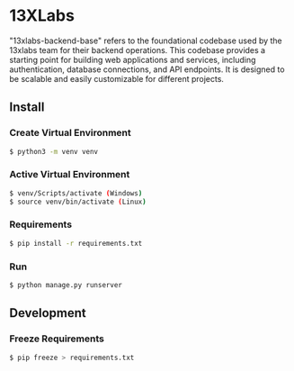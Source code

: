 # 13XLabs

"13xlabs-backend-base" refers to the foundational codebase used by the 13xlabs team for their backend operations. This codebase provides a starting point for building web applications and services, including authentication, database connections, and API endpoints. It is designed to be scalable and easily customizable for different projects.

## Install

### Create Virtual Environment
```bash
$ python3 -m venv venv
```

### Active Virtual Environment
```bash
$ venv/Scripts/activate (Windows)
$ source venv/bin/activate (Linux)
```

### Requirements
```bash
$ pip install -r requirements.txt
```

### Run
```bash
$ python manage.py runserver
```

## Development

### Freeze Requirements
```bash
$ pip freeze > requirements.txt
```